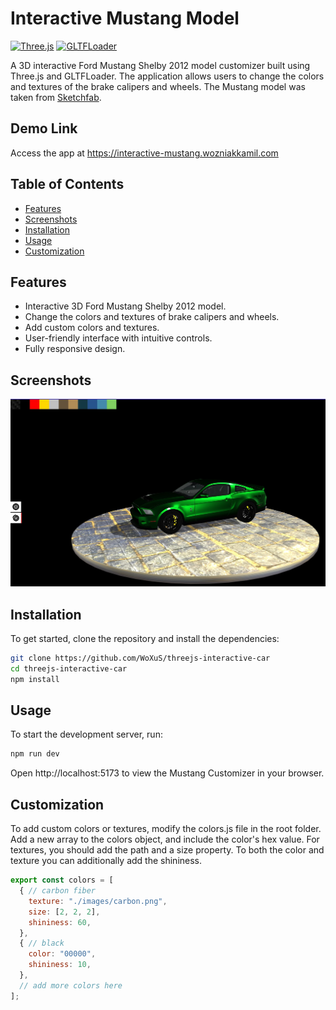 # Interactive Mustang Model

[![Three.js](https://img.shields.io/badge/Three.js-r128-blue)](https://threejs.org/)
[![GLTFLoader](https://img.shields.io/badge/GLTFLoader-2.0-blue)](https://threejs.org/docs/#examples/en/loaders/GLTFLoader)

A 3D interactive Ford Mustang Shelby 2012 model customizer built using Three.js and GLTFLoader. The application allows users to change the colors and textures of the brake calipers and wheels. The Mustang model was taken from [Sketchfab](https://sketchfab.com/3d-models/ford-mustang-shelby-2012-b60b3a520c024fd69416d56a71900626).

## Demo Link

Access the app at https://interactive-mustang.wozniakkamil.com

## Table of Contents

- [Features](#features)
- [Screenshots](#screenshots)
- [Installation](#installation)
- [Usage](#usage)
- [Customization](#customization)

## Features

- Interactive 3D Ford Mustang Shelby 2012 model.
- Change the colors and textures of brake calipers and wheels.
- Add custom colors and textures.
- User-friendly interface with intuitive controls.
- Fully responsive design.

## Screenshots

![Interactive Mustang Main View](./assets/mustang-screenshot.jpg)

## Installation

To get started, clone the repository and install the dependencies:

```bash
git clone https://github.com/WoXuS/threejs-interactive-car
cd threejs-interactive-car
npm install
```

## Usage

To start the development server, run:

```bash
npm run dev
```

Open http://localhost:5173 to view the Mustang Customizer in your browser.

## Customization

To add custom colors or textures, modify the colors.js file in the root folder. Add a new array to the colors object, and include the color's hex value. For textures, you should add the path and a size property. To both the color and texture you can additionally add the shininess.

```javascript
export const colors = [
  { // carbon fiber
    texture: "./images/carbon.png",
    size: [2, 2, 2],
    shininess: 60,
  },
  { // black
    color: "00000",
    shininess: 10,
  },
  // add more colors here
];
```
